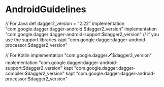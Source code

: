 # AndroidGuidelines

// For Java
    def dagger2_version = "2.22"
    implementation "com.google.dagger:dagger-android:$dagger2_version"
    implementation "com.google.dagger:dagger-android-support:$dagger2_version" // if you use the support libraries
    kapt "com.google.dagger:dagger-android-processor:$dagger2_version"

// For Kotlin
    implementation "com.google.dagger:dagger:$dagger2_version"
    implementation "com.google.dagger:dagger-android-support:$dagger2_version"
    kapt "com.google.dagger:dagger-compiler:$dagger2_version"
    kapt "com.google.dagger:dagger-android-processor:$dagger2_version"
